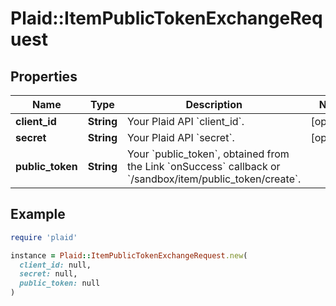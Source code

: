 # Plaid::ItemPublicTokenExchangeRequest

## Properties

| Name | Type | Description | Notes |
| ---- | ---- | ----------- | ----- |
| **client_id** | **String** | Your Plaid API &#x60;client_id&#x60;. | [optional] |
| **secret** | **String** | Your Plaid API &#x60;secret&#x60;. | [optional] |
| **public_token** | **String** | Your &#x60;public_token&#x60;, obtained from the Link &#x60;onSuccess&#x60; callback or &#x60;/sandbox/item/public_token/create&#x60;. |  |

## Example

```ruby
require 'plaid'

instance = Plaid::ItemPublicTokenExchangeRequest.new(
  client_id: null,
  secret: null,
  public_token: null
)
```

